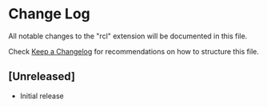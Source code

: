 # Change Log

All notable changes to the "rcl" extension will be documented in this file.

Check [Keep a Changelog](http://keepachangelog.com/) for recommendations on how to structure this file.

## [Unreleased]

- Initial release